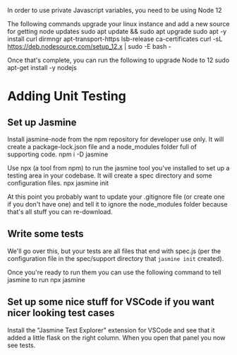 In order to use private Javascript variables, you need to be using Node 12

The following commands upgrade your linux instance and add a new source for getting node updates
        sudo apt update && sudo apt upgrade
        sudo apt -y install curl dirmngr apt-transport-https lsb-release ca-certificates
        curl -sL https://deb.nodesource.com/setup_12.x | sudo -E bash -

Once that's complete, you can run the following to upgrade Node to 12
        sudo apt-get install -y nodejs


# Adding Unit Testing

## Set up Jasmine
Install jasmine-node from the npm repository for developer use only. It will create a package-lock.json file and a node_modules folder full of supporting code.
        npm i -D jasmine

Use npx (a tool from npm) to run the jasmine tool you've installed to set up a testing area in your codebase. It will create a spec directory and some configuration files.
        npx jasmine init 

At this point you probably want to update your .gitignore file (or create one if you don't have one) and tell it to ignore the node_modules folder because that's all stuff you can re-download.

## Write some tests
We'll go over this, but your tests are all files that end with spec.js (per the configuration file in the spec/support directory that `jasmine init` created).

Once you're ready to run them you can use the following command to tell jasmine to run
        npx jasmine

## Set up some nice stuff for VSCode if you want nicer looking test cases
Install the "Jasmine Test Explorer" extension for VSCode and see that it added a little flask on the right column. When you open that panel you now see tests.